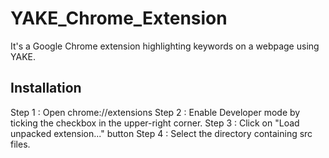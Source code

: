 # YAKE_Chrome_Extension
It's a Google Chrome extension highlighting keywords on a webpage using YAKE.
## Installation
Step 1 : Open chrome://extensions
Step 2 : Enable Developer mode by ticking the checkbox in the upper-right corner.
Step 3 : Click on "Load unpacked extension..." button
Step 4 : Select the directory containing src files.
